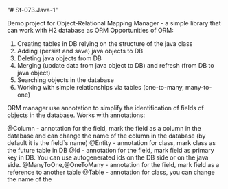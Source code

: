 "# Sf-073.Java-1"

Demo project for Object-Relational Mapping Manager - a simple library that can work with H2 database as ORM
Opportunities of ORM:

1. Creating tables in DB relying on the structure of the java class
2. Adding (persist and save) java objects to DB
3. Deleting java objects from DB 
4. Merging (update data from java object to DB) and refresh (from DB to java object)
5. Searching objects in the database
6. Working with simple relationships via tables (one-to-many, many-to-one)

ORM manager use annotation to simplify the identification of fields of objects in the database. Works with annotations:

@Column - annotation for the field, mark the field as a column in the database and can change the name of the column in the database (by default it is the field`s name)
@Entity - annotation for class, mark class as the future table in DB
@Id  - annotation for the field, mark field as primary key in DB. You can use autogenerated ids on the DB side or on the java side. 
@ManyToOne,@OneToMany - annotation for the field, mark field as a reference to another table
@Table - annotation for class, you can change the name of the
